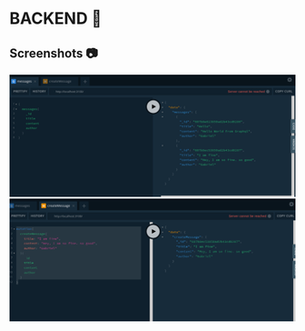 # BACKEND :rocket:

## Screenshots :camera:

![querys](../docs/querys-graphiql.png)
![mutations](../docs/mutations-graphiql.png)
